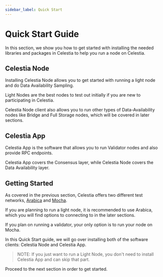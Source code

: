 ```yaml
---
sidebar_label: Quick Start
---
```


# Quick Start Guide

In this section, we show you how to get started
with installing the needed libraries and packages
in Celestia to help you run a node on Celestia.

## Celestia Node

Installing Celestia Node allows you to get started with
running a light node and do Data Availability Sampling.

Light Nodes are the best nodes to test out initially if
you are new to participating in Celestia.

Celestia Node client also allows you to run other types
of Data-Availability nodes like Bridge and Full Storage
nodes, which will be covered in later sections.

## Celestia App

Celestia App is the software that allows you to run
Validator nodes and also provide RPC endpoints.

Celestia App covers the Consensus layer, while Celestia Node
covers the Data Availability layer.

## Getting Started

As covered in the previous section, Celestia offers
two different test networks, [Arabica](./arabica-devnet/)
and [Mocha](./mocha-testnet/).

If you are planning to run a light node, it is recommended
to use Arabica, which you will find options to connecting to
in the later sections.

If you plan on running a validator, your only option is to run
your node on Mocha.

In this Quick Start guide, we will go over installing both of
the software clients: Celestia Node and Celestia App.

> NOTE: If you just want to run a Light Node, you don't need to
  install Celestia App and can skip that part.

Proceed to the next section in order to get started.
